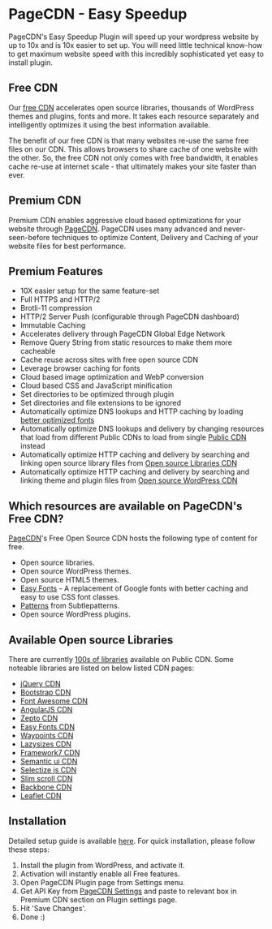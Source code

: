 # PageCDN - Easy Speedup

PageCDN's Easy Speedup Plugin will speed up your wordpress website by up to 10x and is 10x easier to set up. You will need little technical know-how to get maximum website speed with this incredibly sophisticated yet easy to install plugin.


## Free CDN

Our [free CDN](https://pagecdn.com/public-cdn) accelerates open source libraries, thousands of WordPress themes and plugins, fonts and more. It takes each resource separately and intelligently optimizes it using the best information available.

The benefit of our free CDN is that many websites re-use the same free files on our CDN. This allows browsers to share cache of one website with the other. So, the free CDN not only comes with free bandwidth, it enables cache re-use at internet scale - that ultimately makes your site faster than ever.


## Premium CDN

Premium CDN enables aggressive cloud based optimizations for your website through [PageCDN](https://pagecdn.com). PageCDN uses many advanced and never-seen-before techniques to optimize Content, Delivery and Caching of your website files for best performance.


## Premium Features

* 10X easier setup for the same feature-set
* Full HTTPS and HTTP/2
* Brotli-11 compression
* HTTP/2 Server Push (configurable through PageCDN dashboard)
* Immutable Caching
* Accelerates delivery through PageCDN Global Edge Network
* Remove Query String from static resources to make them more cacheable
* Cache reuse across sites with free open source CDN
* Leverage browser caching for fonts
* Cloud based image optimization and WebP conversion
* Cloud based CSS and JavaScript minification
* Set directories to be optimized through plugin
* Set directories and file extensions to be ignored
* Automatically optimize DNS lookups and HTTP caching by loading [better optimized fonts](https://pagecdn.com/lib/easyfonts)
* Automatically optimize DNS lookups and delivery by changing resources that load from different Public CDNs to load from single [Public CDN](https://pagecdn.com/public-cdn) instead
* Automatically optimize HTTP caching and delivery by searching and linking open source library files from [Open source Libraries CDN](https://pagecdn.com/public-cdn/libs)
* Automatically optimize HTTP caching and delivery by searching and linking theme and plugin files from [Open source WordPress CDN](https://pagecdn.com/public-cdn/wp-themes)


## Which resources are available on PageCDN's Free CDN?

[PageCDN](https://pagecdn.com/)'s Free Open Source CDN hosts the following type of content for free.
* Open source libraries.
* Open source WordPress themes.
* Open source HTML5 themes.
* [Easy Fonts](https://pagecdn.com/lib/easyfonts) - A replacement of Google fonts with better caching and easy to use CSS font classes.
* [Patterns](https://pagecdn.com/lib/subtlepatterns) from Subtlepatterns.
* Open source WordPress plugins.


## Available Open source Libraries

There are currently [100s of libraries](https://pagecdn.com/public-cdn/libs) available on Public CDN. Some noteable libraries are listed on below listed CDN pages:

* [jQuery CDN](https://pagecdn.com/lib/jquery)
* [Bootstrap CDN](https://pagecdn.com/lib/bootstrap)
* [Font Awesome CDN](https://pagecdn.com/lib/font-awesome)
* [AngularJS CDN](https://pagecdn.com/lib/angularjs)
* [Zepto CDN](https://pagecdn.com/lib/zepto)
* [Easy Fonts CDN](https://pagecdn.com/lib/easyfonts)
* [Waypoints CDN](https://pagecdn.com/lib/waypoints)
* [Lazysizes CDN](https://pagecdn.com/lib/lazysizes)
* [Framework7 CDN](https://pagecdn.com/lib/framework7)
* [Semantic ui CDN](https://pagecdn.com/lib/semantic-ui)
* [Selectize js CDN](https://pagecdn.com/lib/selectize)
* [Slim scroll CDN](https://pagecdn.com/lib/jquery-slimscroll)
* [Backbone CDN](https://pagecdn.com/lib/backbone)
* [Leaflet CDN](https://pagecdn.com/lib/leaflet)


## Installation

Detailed setup guide is available [here](https://pagecdn.com/docs/quick-start#wordpress-integration). For quick installation, please follow these steps:
1. Install the plugin from WordPress, and activate it.
2. Activation will instantly enable all Free features.
3. Open PageCDN Plugin page from Settings menu.
4. Get API Key from [PageCDN Settings](https://pagecdn.com/account/settings/integration) and paste to relevant box in Premium CDN section on Plugin settings page.
5. Hit 'Save Changes'.
6. Done :)



